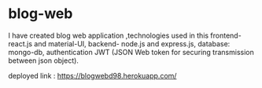 # blog-web

I have created blog web application ,technologies used in this  frontend- react.js and material-UI, backend- node.js and express.js, database: mongo-db, authentication JWT (JSON Web token for securing transmission between json object).
                          
deployed link : https://blogwebd98.herokuapp.com/
